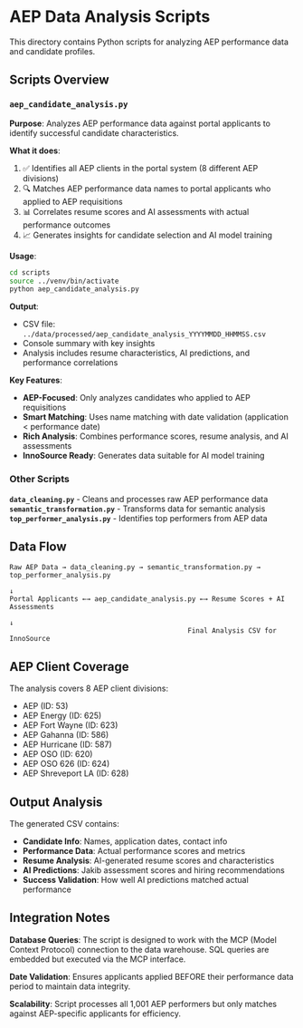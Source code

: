 # AEP Data Analysis Scripts

This directory contains Python scripts for analyzing AEP performance data and candidate profiles.

## Scripts Overview

### `aep_candidate_analysis.py`
**Purpose**: Analyzes AEP performance data against portal applicants to identify successful candidate characteristics.

**What it does**:
1. ✅ Identifies all AEP clients in the portal system (8 different AEP divisions)
2. 🔍 Matches AEP performance data names to portal applicants who applied to AEP requisitions
3. 📊 Correlates resume scores and AI assessments with actual performance outcomes
4. 📈 Generates insights for candidate selection and AI model training

**Usage**:
```bash
cd scripts
source ../venv/bin/activate
python aep_candidate_analysis.py
```

**Output**:
- CSV file: `../data/processed/aep_candidate_analysis_YYYYMMDD_HHMMSS.csv`
- Console summary with key insights
- Analysis includes resume characteristics, AI predictions, and performance correlations

**Key Features**:
- **AEP-Focused**: Only analyzes candidates who applied to AEP requisitions
- **Smart Matching**: Uses name matching with date validation (application < performance date)
- **Rich Analysis**: Combines performance scores, resume analysis, and AI assessments
- **InnoSource Ready**: Generates data suitable for AI model training

### Other Scripts

**`data_cleaning.py`** - Cleans and processes raw AEP performance data
**`semantic_transformation.py`** - Transforms data for semantic analysis
**`top_performer_analysis.py`** - Identifies top performers from AEP data

## Data Flow

```
Raw AEP Data → data_cleaning.py → semantic_transformation.py → top_performer_analysis.py
                                                                          ↓
Portal Applicants ←→ aep_candidate_analysis.py ←→ Resume Scores + AI Assessments
                                                                          ↓
                                            Final Analysis CSV for InnoSource
```

## AEP Client Coverage

The analysis covers 8 AEP client divisions:
- AEP (ID: 53)
- AEP Energy (ID: 625)
- AEP Fort Wayne (ID: 623)
- AEP Gahanna (ID: 586)
- AEP Hurricane (ID: 587)
- AEP OSO (ID: 620)
- AEP OSO 626 (ID: 624)
- AEP Shreveport LA (ID: 628)

## Output Analysis

The generated CSV contains:
- **Candidate Info**: Names, application dates, contact info
- **Performance Data**: Actual performance scores and metrics
- **Resume Analysis**: AI-generated resume scores and characteristics
- **AI Predictions**: Jakib assessment scores and hiring recommendations
- **Success Validation**: How well AI predictions matched actual performance

## Integration Notes

**Database Queries**: The script is designed to work with the MCP (Model Context Protocol) connection to the data warehouse. SQL queries are embedded but executed via the MCP interface.

**Date Validation**: Ensures applicants applied BEFORE their performance data period to maintain data integrity.

**Scalability**: Script processes all 1,001 AEP performers but only matches against AEP-specific applicants for efficiency.